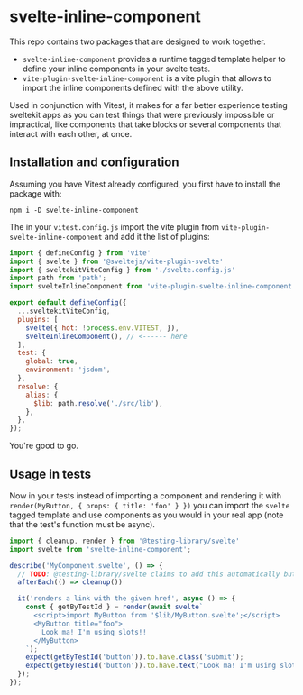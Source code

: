 # svelte-inline-component

This repo contains two packages that are designed to work together.

- `svelte-inline-component` provides a runtime tagged template helper to define your inline components in your svelte tests.
- `vite-plugin-svelte-inline-component` is a vite plugin that allows to import the inline components defined with the above utility.


Used in conjunction with Vitest, it makes for a far better experience testing sveltekit apps as you can test things that were previously impossible or impractical, like
components that take blocks or several components that interact with each other, at once.

## Installation and configuration

Assuming you have Vitest already configured, you first have to install the package with:

```shell
npm i -D svelte-inline-component
```

The in your `vitest.config.js` import the vite plugin from `vite-plugin-svelte-inline-component` and add it the list of plugins:

```js
import { defineConfig } from 'vite'
import { svelte } from '@sveltejs/vite-plugin-svelte'
import { sveltekitViteConfig } from './svelte.config.js'
import path from 'path';
import svelteInlineComponent from 'vite-plugin-svelte-inline-component';

export default defineConfig({
  ...sveltekitViteConfig,
  plugins: [
    svelte({ hot: !process.env.VITEST, }),
    svelteInlineComponent(), // <------ here
  ],
  test: {
    global: true,
    environment: 'jsdom',
  },
  resolve: {
    alias: {
      $lib: path.resolve('./src/lib'),
    },
  },
});
```

You're good to go.

## Usage in tests

Now in your tests instead of importing a component and rendering it with `render(MyButton, { props: { title: 'foo' } })` you can import
the `svelte` tagged template and use components as you would in your real app (note that the test's function must be async).

```js
import { cleanup, render } from '@testing-library/svelte'
import svelte from 'svelte-inline-component';

describe('MyComponent.svelte', () => {
  // TODO: @testing-library/svelte claims to add this automatically but it doesn't work without explicit afterEach
  afterEach(() => cleanup())

  it('renders a link with the given href', async () => {
    const { getByTestId } = render(await svelte`
      <script>import MyButton from '$lib/MyButton.svelte';</script>
      <MyButton title="foo">
        Look ma! I'm using slots!!
      </MyButton>
    `);
    expect(getByTestId('button')).to.have.class('submit');
    expect(getByTestId('button')).to.have.text("Look ma! I'm using slots!!");
  });
});
```

